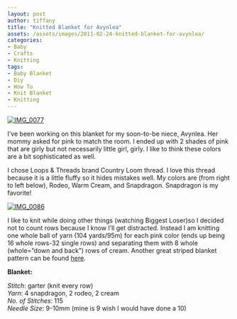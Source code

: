 ```yaml
---
layout: post
author: tiffany
title: "Knitted Blanket for Avynlea"
assets: /assets/images/2011-02-24-knitted-blanket-for-avynlea/
categories: 
- Baby
- Crafts
- Knitting
tags: 
- Baby Blanket
- Diy
- How To
- Knit Blanket
- Knitting
---
```


[![](jekyll_uploads/2011/02/IMG_0077-325x433.jpg "IMG_0077")](http://www.sweetpeonies.com/2011/02/knitted-blanket-for-avynlea/img_0077/)

I’ve been working on this blanket for my soon-to-be niece, Avynlea. Her mommy asked for pink to match the room. I ended up with 2 shades of pink that are girly but not necessarily little girl, girly. I like to think these colors are a bit sophisticated as well.

I chose Loops & Threads brand Country Loom thread. I love this thread because it is a little fluffy so it hides mistakes well. My colors are (from right to left below), Rodeo, Warm Cream, and Snapdragon. Snapdragon is my favorite!

[![](jekyll_uploads/2011/02/IMG_0086-575x431.jpg "IMG_0086")](http://www.sweetpeonies.com/2011/02/knitted-blanket-for-avynlea/img_0086/)

I like to knit while doing other things (watching Biggest Loser)so I decided not to count rows because I know I’ll get distracted. Instead I am knitting one whole ball of yarn (104 yards/95m) for each pink color (ends up being 16 whole rows-32 single rows) and separating them with 8 whole (whole=”down and back”) rows of cream. Another great striped blanket pattern can be found [here](http://www.purlbee.com/the-purl-bee/2010/10/17/purl-soho-kit-the-super-easy-baby-blanket.html).

**Blanket:**

_Stitch_: garter (knit every row)  
_Yarn_: 4 snapdragon, 2 rodeo, 2 cream  
_No. of Stitches_: 115  
_Needle Size_: 9-10mm (mine is 9 wish I would have done a 10)